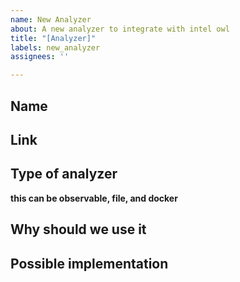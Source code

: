```yaml
---
name: New Analyzer
about: A new analyzer to integrate with intel owl
title: "[Analyzer]"
labels: new_analyzer
assignees: ''

---
```


## Name

## Link

## Type of analyzer
**this can be observable, file, and docker**


## Why should we use it


## Possible implementation

